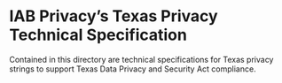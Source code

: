 # IAB Privacy’s Texas Privacy Technical Specification


 
Contained in this directory are technical specifications for Texas privacy strings to support Texas Data Privacy and Security Act compliance. 
